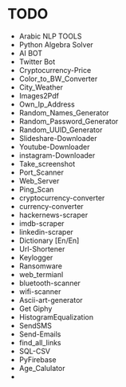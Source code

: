 # TODO

- Arabic NLP TOOLS
- Python Algebra Solver
- AI BOT
- Twitter Bot
- Cryptocurrency-Price
- Color_to_BW_Converter
- City_Weather
- Images2Pdf
- Own_Ip_Address
- Random_Names_Generator
- Random_Password_Generator
- Random_UUID_Generator
- Slideshare-Downloader
- Youtube-Downloader
- instagram-Downloader
- Take_screenshot
- Port_Scanner
- Web_Server
- Ping_Scan
- cryptocurrency-converter
- currency-converter
- hackernews-scraper
- imdb-scraper
- linkedin-scraper
- Dictionary [En/En]
- Url-Shortener
- Keylogger
- Ransomware
- web_termianl
- bluetooth-scanner
- wifi-scanner
- Ascii-art-generator
- Get Giphy
- HistogramEqualization
- SendSMS
- Send-Emails
- find_all_links
- SQL-CSV
- PyFirebase
- Age_Calulator
- 
